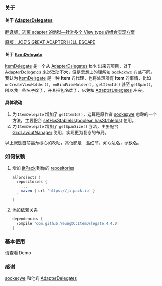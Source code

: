 ### 关于

#### 关于 [AdapterDelegates](https://github.com/sockeqwe/AdapterDelegates)

[翻译版：逃离 adapter 的地狱—针对多个 View type 的组合实现方案](http://www.jcodecraeer.com/a/anzhuokaifa/androidkaifa/2015/0810/3282.html)

[原版：JOE'S GREAT ADAPTER HELL ESCAPE](http://hannesdorfmann.com/android/adapter-delegates)

#### 关于 [ItemDelegate](https://github.com/YeungKC/ItemDelegate)

[ItemDelegate](https://github.com/YeungKC/ItemDelegate) 是一个从 [AdapterDelegates](https://github.com/sockeqwe/AdapterDelegates) fork 出来的项目，对于 [AdapterDelegates](https://github.com/sockeqwe/AdapterDelegates) 来说改动不大，但是思想上的理解和 [sockeqwe](https://github.com/sockeqwe) 有些不同。
我认为 [ItemDelegate](https://github.com/YeungKC/ItemDelegate) 是一种 **Item** 的代理，他将处理所有 **Item** 的事情，比如 `onCreateViewHolder()`，`onBindViewHolder()`，`getItemId()` 甚至 `getSpan()`，所以我一些名字改了，并且把包名改了，以免和 [AdapterDelegates](https://github.com/sockeqwe/AdapterDelegates) 冲突。

#### 具体改动
1. 为 `ItemDelegate` 增加了 `getItemId()`，这算是原作者 [sockeqwe](https://github.com/sockeqwe) 忽略的一个方法，主要配合 [setHasStableIds(boolean hasStableIds)](https://developer.android.com/reference/android/support/v7/widget/RecyclerView.Adapter.html#setHasStableIds(boolean)) 使用。
2. 为 `ItemDelegate` 增加了 `getSpanSize()` 方法，主要配合 [GridLayoutManager](https://developer.android.com/reference/android/support/v7/widget/GridLayoutManager.html) 使用，实现更为复杂的布局。

以上就是目前最为核心的改动，其他都是一些细节，如方法名，参数名。

### 如何依赖
1. 增加 [jitPack](https://jitpack.io/) 到你的 [repositories](https://docs.gradle.org/current/userguide/artifact_dependencies_tutorial.html#sec:repositories_tutorial)

   ```groovy
   allprojects {
     repositories {
       ...
       maven { url 'https://jitpack.io' }
     }
   }
   ```


2. 添加依赖关系

   ```groovy
   dependencies {
     compile 'com.github.YeungKC:ItemDelegate:4.4.0'
   }
   ```

### 基本使用
请查看 Demo

### 感谢
[sockeqwe](https://github.com/sockeqwe) 和他的 [AdapterDelegates](https://github.com/sockeqwe/AdapterDelegates)
